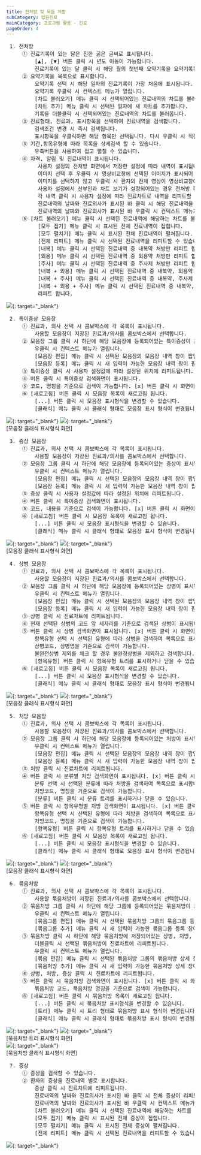 ```yaml
---
title: 전처방 및 묶음 처방
subCategory: 입원진료
mainCategory: 프로그램 활용 - 진료
pageOrder: 4
---
```

<pre>
 <t2><bold>1. 전처방</bold></t2>
     ① 진료기록이 있는 달은 진한 굵은 글씨로 표시됩니다. 
         [▲], [▼] 버튼 클릭 시 년도 이동이 가능합니다.
         진료기록이 있는 달 클릭 시 해당 월의 첫번째 요약기록을 요약기록목록에서 선택합니다. 
     ② 요약기록을 목록으로 표시합니다. 
         요약기록 선택 시 해당 일자의 진료기록이 가장 처음에 표시됩니다. 
         요약기록 우클릭 시 컨텍스트 메뉴가 열립니다.
         [차트 불러오기] 메뉴 클릭 시 선택되어있는 진료내역의 차트를 불러옵니다.
         [차트 추가] 메뉴 클릭 시 선택된 일자에 새 차트를 추가합니다.
         기록을 더블클릭 시 선택되어있는 진료내역의 차트를 불러옵니다.       
     ③ 진료형태, 진료과, 표시항목을 선택하여 진료내역을 검색합니다.
         검색조건 변경 시 즉시 검색됩니다.
         표시항목을 우클릭하면 해당 항목만 선택됩니다. 다시 우클릭 시 직전값으로 돌아갑니다.
     ③ 기간,항목유형에 따라 목록을 상세검색 할 수 있습니다.
         우측버튼을 사용하여 접고 펼칠 수 있습니다.
     ④ 자격, 알림 및 진료내역이 표시됩니다.
          사용자 설정의 전처방 화면에서 저장한 설정에 따라 내역이 표시됩니다.
          이미지 선택 후 우클릭 시 영상비교창에 선택된 이미지가 표시되어 팝업됩니다.
          이미지를 선택하지 않고 우클릭 시 환자의 전체 영상이 영상비교창에 표시되어 팝업됩니다.
          사용자 설정에서 산부인과 차트 보기가 설정되어있는 경우 전처방 하단에 표시됩니다.
          각 내역 클릭 시 사용자 설정에 따라 진료차트로 내역을 리피트할 수 있습니다.
          진료내역의 날짜와 진료의사가 표시된 바 클릭 시 해당 진료내역을 리피트할 수 있습니다.
          진료내역의 날짜와 진료의사가 표시된 바 우클릭 시 컨텍스트 메뉴가 열립니다.
     ⑤ [차트 불러오기] 메뉴 클릭 시 선택된 진료내역에 해당하는 차트를 불러옵니다.
          [모두 접기] 메뉴 클릭 시 표시된 전체 진료내역이 접힙니다.
          [모두 펼치기] 메뉴 클릭 시 표시된 전체 진료내역이 펼쳐집니다.
          [전체 리피트] 메뉴 클릭 시 선택된 진료내역을 리피트할 수 있습니다.
          [내복] 메뉴 클릭 시 선택된 진료내역 중 내복약 처방만 리피트 합니다.
          [외용] 메뉴 클릭 시 선택된 진료내역 중 외용약 처방만 리피트 합니다.
          [주사] 메뉴 클릭 시 선택된 진료내역 중 주사제 처방만 리피트 합니다.
          [내복 + 외용] 메뉴 클릭 시 선택된 진료내역 중 내복약, 외용약 처방만 리피트 합니다.
          [내복 + 주사] 메뉴 클릭 시 선택된 진료내역 중 내복약, 주사제 처방만 리피트 합니다.
          [내복 + 외용 + 주사] 메뉴 클릭 시 선택된 진료내역 중 내복약, 외용약, 주사제 처방만 
          리피트 합니다.
</pre>
[![](/images/{{page.url}}_1.png)](/images/{{page.url}}_1.png){: target="_blank"}

<pre>
 <t2><bold>2. 특이증상 모음장</bold></t2>
     ① 진료과, 의사 선택 시 콤보박스에 각 목록이 표시됩니다.
         사용할 모음장이 저장된 진료과/의사를 콤보박스에서 선택합니다.
     ② 모음장 그룹 클릭 시 하단에 해당 모음장에 등록되어있는 특이증상이 표시됩니다.
         우클릭 시 컨텍스트 메뉴가 열립니다.
         [모음장 편집] 메뉴 클릭 시 선택된 모음장의 모음장 내역 창이 팝업됩니다.
         [모음장 등록] 메뉴 클릭 시 새 입력이 가능한 모음장 내역 창이 팝업됩니다.
     ③ 특이증상 클릭 시 사용자 설정값에 따라 설정된 위치에 리피트됩니다.
     ④ 버튼 클릭 시 특이증상 검색화면이 표시됩니다. 
     ⑤ 코드, 명칭을 기준으로 검색이 가능합니다. [x] 버튼 클릭 시 화면이 닫힙니다.
     ⑥ [새로고침] 버튼 클릭 시 모음장 목록이 새로고침 됩니다.
         [...] 버튼 클릭 시 모음장 표시형식을 변경할 수 있습니다.
         [클래식] 메뉴 클릭 시 클래식 형태로 모음장 표시 형식이 변경됩니다.
</pre>
[![](/images/{{page.url}}_2.png)](/images/{{page.url}}_2.png){: target="_blank"}
[![](/images/{{page.url}}_3.png)](/images/{{page.url}}_3.png){: target="_blank"}
<br/>
[모음장 클래식 표시형식 화면]

<pre>
 <t2><bold>3. 증상 모음장</bold></t2>
     ① 진료과, 의사 선택 시 콤보박스에 각 목록이 표시됩니다.
         사용할 모음장이 저장된 진료과/의사를 콤보박스에서 선택합니다.
     ② 모음장 그룹 클릭 시 하단에 해당 모음장에 등록되어있는 증상이 표시됩니다.
         우클릭 시 컨텍스트 메뉴가 열립니다.
         [모음장 편집] 메뉴 클릭 시 선택된 모음장의 모음장 내역 창이 팝업됩니다.
         [모음장 등록] 메뉴 클릭 시 새 입력이 가능한 모음장 내역 창이 팝업됩니다.
     ③ 증상 클릭 시 사용자 설정값에 따라 설정된 위치에 리피트됩니다.
     ④ 버튼 클릭 시 특이증상 검색화면이 표시됩니다. 
     ⑤ 코드, 내용을 기준으로 검색이 가능합니다. [x] 버튼 클릭 시 화면이 닫힙니다.
     ⑥ [새로고침] 버튼 클릭 시 모음장 목록이 새로고침 됩니다.
         [...] 버튼 클릭 시 모음장 표시형식을 변경할 수 있습니다.
         [클래식] 메뉴 클릭 시 클래식 형태로 모음장 표시 형식이 변경됩니다.
</pre>
[![](/images/{{page.url}}_4.png)](/images/{{page.url}}_4.png){: target="_blank"}
[![](/images/{{page.url}}_5.png)](/images/{{page.url}}_5.png){: target="_blank"}
<br/>
[모음장 클래식 표시형식 화면]

<pre>
 <t2><bold>4. 상병 모음장</bold></t2>
     ① 진료과, 의사 선택 시 콤보박스에 각 목록이 표시됩니다.
         사용할 모음장이 저장된 진료과/의사를 콤보박스에서 선택합니다.
     ② 모음장 그룹 클릭 시 하단에 해당 모음장에 등록되어있는 상병이 표시됩니다.
         우클릭 시 컨텍스트 메뉴가 열립니다.
         [모음장 편집] 메뉴 클릭 시 선택된 모음장의 모음장 내역 창이 팝업됩니다.
         [모음장 등록] 메뉴 클릭 시 새 입력이 가능한 모음장 내역 창이 팝업됩니다.
     ③ 상병 클릭 시 진료차트에 리피트됩니다.
     ④ 현재 선택된 상병의 코드 앞 세자리를 기준으로 검색된 상병이 표시됩니다.
     ⑤ 버튼 클릭 시 상병 검색화면이 표시됩니다. [x] 버튼 클릭 시 화면이 닫힙니다.
         항목유형 선택 시 선택된 유형에 따라 상병을 검색하여 목록으로 표시합니다.
         상병코드, 상병명을 기준으로 검색이 가능합니다.
         불완전상병 제외를 체크 할 경우 불완정상병을 제외하고 검색합니다.
         [항목유형] 버튼 클릭 시 항목유형 트리를 표시하거나 닫을 수 있습니다.
     ⑥ [새로고침] 버튼 클릭 시 모음장 목록이 새로고침 됩니다.
         [...] 버튼 클릭 시 모음장 표시형식을 변경할 수 있습니다.
         [클래식] 메뉴 클릭 시 클래식 형태로 모음장 표시 형식이 변경됩니다.
</pre>
[![](/images/{{page.url}}_6.png)](/images/{{page.url}}_6.png){: target="_blank"}
[![](/images/{{page.url}}_7.png)](/images/{{page.url}}_7.png){: target="_blank"}
<br/>
[모음장 클래식 표시형식 화면]

<pre>
 <t2><bold>5. 처방 모음장</bold></t2>
     ① 진료과, 의사 선택 시 콤보박스에 각 목록이 표시됩니다.
         사용할 모음장이 저장된 진료과/의사를 콤보박스에서 선택합니다.
     ② 모음장 그룹 클릭 시 하단에 해당 모음장에 등록되어있는 처방이 표시됩니다.
         우클릭 시 컨텍스트 메뉴가 열립니다.
         [모음장 편집] 메뉴 클릭 시 선택된 모음장의 모음장 내역 창이 팝업됩니다.
         [모음장 등록] 메뉴 클릭 시 새 입력이 가능한 모음장 내역 창이 팝업됩니다.
     ③ 처방 클릭 시 진료차트에 리피트됩니다.
     ④ 버튼 클릭 시 분류별 처방 검색화면이 표시됩니다. [x] 버튼 클릭 시 화면이 닫힙니다.
         분류 선택 시 선택된 분류에 따라 처방을 검색하여 목록으로 표시합니다.
         처방코드, 명칭을 기준으로 검색이 가능합니다.
         [분류] 버튼 클릭 시 분류 트리를 표시하거나 닫을 수 있습니다.
     ⑤ 버튼 클릭 시 항목유형별 처방 검색화면이 표시됩니다. [x] 버튼 클릭 시 화면이 닫힙니다.
         항목유형 선택 시 선택된 유형에 따라 처방을 검색하여 목록으로 표시합니다.
         처방코드, 명칭을 기준으로 검색이 가능합니다.
         [항목유형] 버튼 클릭 시 항목유형 트리를 표시하거나 닫을 수 있습니다.
     ⑥ [새로고침] 버튼 클릭 시 모음장 목록이 새로고침 됩니다.
         [...] 버튼 클릭 시 모음장 표시형식을 변경할 수 있습니다.
         [클래식] 메뉴 클릭 시 클래식 형태로 모음장 표시 형식이 변경됩니다.
</pre>
[![](/images/{{page.url}}_8.png)](/images/{{page.url}}_8.png){: target="_blank"}
[![](/images/{{page.url}}_9.png)](/images/{{page.url}}_9.png){: target="_blank"}
<br/>
[모음장 클래식 표시형식 화면]

<pre>
 <t2><bold>6. 묶음처방</bold></t2>
     ① 진료과, 의사 선택 시 콤보박스에 각 목록이 표시됩니다.
         사용할 묶음처방이 저장된 진료과/의사를 콤보박스에서 선택합니다.
     ② 묶음처방 그룹 클릭 시 하단에 해당 그룹에 등록되어있는 묶음처방이 표시됩니다.
         우클릭 시 컨텍스트 메뉴가 열립니다.
         [묶음그룹 편집] 메뉴 클릭 시 선택된 묶음처방 그룹의 묶음그룹 등록 창이 팝업됩니다.
         [묶음그룹 추가] 메뉴 클릭 시 새 입력이 가능한 묶음그룹 등록 창이 팝업됩니다.
     ③ 묶음처방 클릭 시 하단에 해당 묶음처방에 저장되어있는 상병, 처방, 증상이 표시됩니다.
         더블클릭 시 선택된 묶음처방이 진료차트에 리피트됩니다.
         우클릭 시 컨텍스트 메뉴가 열립니다.
         [묶음 편집] 메뉴 클릭 시 선택된 묶음처방 그룹의 묶음처방 상세 창이 팝업됩니다.
         [묶음처방 추가] 메뉴 클릭 시 새 입력이 가능한 묶음처방 상세 창이 팝업됩니다.
     ④ 상병, 처방, 증상 클릭 시 진료차트에 리피트됩니다.
     ⑤ 버튼 클릭 시 묶음처방 검색화면이 표시됩니다. [x] 버튼 클릭 시 화면이 닫힙니다.
         묶음처방 코드, 묶음처방 명칭을 기준으로 검색이 가능합니다.
     ⑥ [새로고침] 버튼 클릭 시 묶음처방 목록이 새로고침 됩니다.
         [...] 버튼 클릭 시 묶음처방 표시형식을 변경할 수 있습니다.
         [트리] 메뉴 클릭 시 트리 형태로 묶음처방 표시 형식이 변경됩니다.
         [클래식] 메뉴 클릭 시 클래식 형태로 묶음처방 표시 형식이 변경됩니다.
</pre>
[![](/images/{{page.url}}_10.png)](/images/{{page.url}}_10.png){: target="_blank"}
[![](/images/{{page.url}}_11.png)](/images/{{page.url}}_11.png){: target="_blank"}
<br/>
[묶음처방 트리 표시형식 화면]
<br/>
[![](/images/{{page.url}}_12.png)](/images/{{page.url}}_12.png){: target="_blank"}
<br/>
[묶음처방 클래식 표시형식 화면]

<pre>
 <t2><bold>7. 증상</bold></t2>
     ① 증상을 검색할 수 있습니다.
     ② 환자의 증상을 진료내역 별로 표시합니다.
         증상 클릭 시 진료차트에 리피트됩니다.
         진료내역의 날짜와 진료의사가 표시된 바 클릭 시 전체 증상이 리피트됩니다.
         진료내역의 날짜와 진료의사가 표시된 바 우클릭 시 컨텍스트 메뉴가 열립니다.
         [차트 불러오기] 메뉴 클릭 시 선택된 진료내역에 해당하는 차트를 불러옵니다.
         [모두 접기] 메뉴 클릭 시 표시된 전체 증상이 접힙니다.
         [모두 펼치기] 메뉴 클릭 시 표시된 전체 증상이 펼쳐집니다.
         [전체 리피트] 메뉴 클릭 시 선택된 진료내역을 리피트할 수 있습니다.
</pre>
[![](/images/{{page.url}}_13.png)](/images/{{page.url}}_13.png){: target="_blank"}